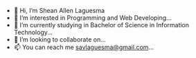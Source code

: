 - 👋 Hi, I’m Shean Allen Laguesma
- 👀 I’m interested in Programming and Web Developing...
- 🌱 I’m currently studying in Bachelor of Science in Information Technology...
- 💞️ I’m looking to collaborate on...
- 📫 You can reach me savlaguesma@gmail.com...

<!---
savlaguesma/savlaguesma is a ✨ special ✨ repository because its `README.md` (this file) appears on your GitHub profile.
You can click the Preview link to take a look at your changes.
--->
